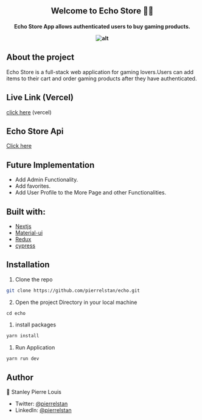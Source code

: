 <br />
<p align="center">
  <h2 align="center">Welcome to Echo Store 👋🏾</h2>
  <h4 align="center">Echo Store App allows authenticated users to buy gaming products.
</p>

![alt](https://res.cloudinary.com/stanley/image/upload/v1674082147/Home_spqxuh.png)

## About the project
Echo Store is a full-stack web application for gaming lovers.Users can add items to their cart and order gaming products after they have authenticated.

## Live Link (Vercel)

[click here](https://echo-one.vercel.app/) (vercel)

## Echo Store Api

[Click here](https://github.com/pierrelstan/echo-store-backend)

## Future Implementation

- Add Admin Functionality.
- Add favorites.
- Add User Profile to the More Page and other Functionalities.

## Built with:

- [Nextjs](https://nextjs.org/)
- [Material-ui](https://mui.com/)
- [Redux](https://redux.js.org/)
- [cypress](https://cypress.com/)

## Installation

1. Clone the repo

```sh
git clone https://github.com/pierrelstan/echo.git
```

2. Open the project Directory in your local machine

```
cd echo
```

1. install packages

```sh
yarn install
```

1. Run Application

```sh
yarn run dev
```

## Author

👤 Stanley Pierre Louis

- Twitter: [@pierrelstan](https://twitter.com/pierrelStan)
- LinkedIn: [@pierrelstan](https://linkedin.com/in/pierre-louis-stanley-930110133)
